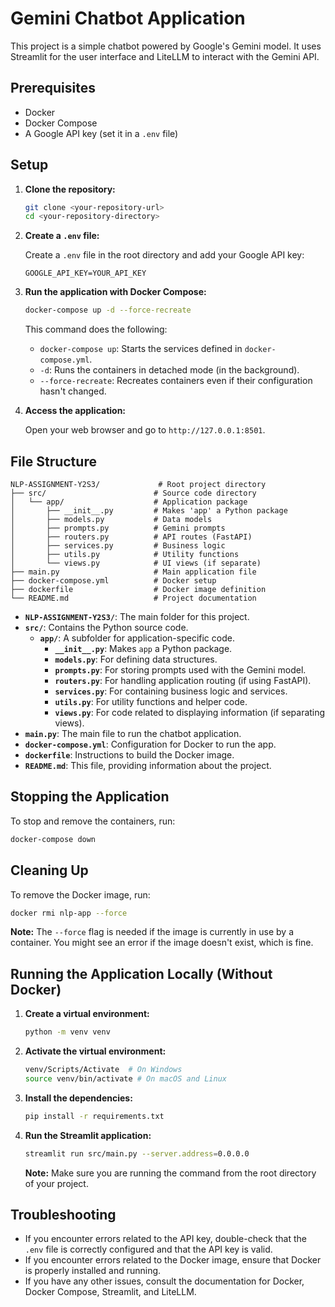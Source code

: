 # Gemini Chatbot Application

This project is a simple chatbot powered by Google's Gemini model. It uses Streamlit for the user interface and LiteLLM to interact with the Gemini API.

## Prerequisites

-   Docker
-   Docker Compose
-   A Google API key (set it in a `.env` file)

## Setup

1.  **Clone the repository:**

    ```bash
    git clone <your-repository-url>
    cd <your-repository-directory>
    ```

2.  **Create a `.env` file:**

    Create a `.env` file in the root directory and add your Google API key:

    ```
    GOOGLE_API_KEY=YOUR_API_KEY
    ```

3.  **Run the application with Docker Compose:**

    ```bash
    docker-compose up -d --force-recreate
    ```

    This command does the following:

    -   `docker-compose up`: Starts the services defined in `docker-compose.yml`.
    -   `-d`: Runs the containers in detached mode (in the background).
    -   `--force-recreate`: Recreates containers even if their configuration hasn't changed.

4.  **Access the application:**

    Open your web browser and go to `http://127.0.0.1:8501`.

## File Structure

```
NLP-ASSIGNMENT-Y2S3/             # Root project directory
├── src/                        # Source code directory
│   └── app/                    # Application package
│       ├── __init__.py         # Makes 'app' a Python package
│       ├── models.py           # Data models
│       ├── prompts.py          # Gemini prompts
│       ├── routers.py          # API routes (FastAPI)
│       ├── services.py         # Business logic
│       ├── utils.py            # Utility functions
│       └── views.py            # UI views (if separate)
├── main.py                     # Main application file
├── docker-compose.yml          # Docker setup
├── dockerfile                  # Docker image definition
└── README.md                   # Project documentation
```

*   **`NLP-ASSIGNMENT-Y2S3/`**:  The main folder for this project.
*   **`src/`**: Contains the Python source code.
    *   **`app/`**:  A subfolder for application-specific code.
        *   **`__init__.py`**: Makes `app` a Python package.
        *   **`models.py`**:  For defining data structures.
        *   **`prompts.py`**:  For storing prompts used with the Gemini model.
        *   **`routers.py`**:  For handling application routing (if using FastAPI).
        *   **`services.py`**:  For containing business logic and services.
        *   **`utils.py`**:  For utility functions and helper code.
        *   **`views.py`**: For code related to displaying information (if separating views).
*   **`main.py`**: The main file to run the chatbot application.
*   **`docker-compose.yml`**:  Configuration for Docker to run the app.
*   **`dockerfile`**:  Instructions to build the Docker image.
*   **`README.md`**: This file, providing information about the project.

## Stopping the Application

To stop and remove the containers, run:

```bash
docker-compose down
```

## Cleaning Up

To remove the Docker image, run:

```bash
docker rmi nlp-app --force
```

**Note:** The `--force` flag is needed if the image is currently in use by a container.  You might see an error if the image doesn't exist, which is fine.

## Running the Application Locally (Without Docker)

1.  **Create a virtual environment:**

    ```bash
    python -m venv venv
    ```

2.  **Activate the virtual environment:**

    ```bash
    venv/Scripts/Activate  # On Windows
    source venv/bin/activate # On macOS and Linux
    ```

3.  **Install the dependencies:**

    ```bash
    pip install -r requirements.txt
    ```

4.  **Run the Streamlit application:**

    ```bash
    streamlit run src/main.py --server.address=0.0.0.0
    ```

    **Note:**  Make sure you are running the command from the root directory of your project.

## Troubleshooting

-   If you encounter errors related to the API key, double-check that the `.env` file is correctly configured and that the API key is valid.
-   If you encounter errors related to the Docker image, ensure that Docker is properly installed and running.
-   If you have any other issues, consult the documentation for Docker, Docker Compose, Streamlit, and LiteLLM.